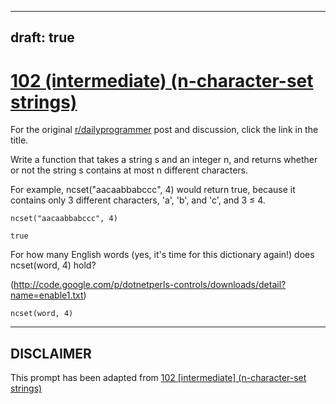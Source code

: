 ---
draft: true
----

# [102 (intermediate) (n-character-set strings)](https://www.reddit.com/r/dailyprogrammer/comments/10pf4a/9302012_challenge_102_intermediate_ncharacterset/)

For the original [r/dailyprogrammer](https://www.reddit.com/r/dailyprogrammer/) post and discussion, click the link in the title.

Write a function that takes a string s and an integer n, and returns whether or not the string s contains at most n different characters.

For example, ncset("aacaabbabccc", 4) would return true, because it contains only 3 different characters, 'a', 'b', and 'c', and 3 ≤ 4.


```
ncset("aacaabbabccc", 4)
```

```
true
```
For how many English words (yes, it's time for this dictionary again!) does ncset(word, 4) hold?

(http://code.google.com/p/dotnetperls-controls/downloads/detail?name=enable1.txt)

```
ncset(word, 4)
```

----
## **DISCLAIMER**
This prompt has been adapted from [102 [intermediate] (n-character-set strings)](https://www.reddit.com/r/dailyprogrammer/comments/10pf4a/9302012_challenge_102_intermediate_ncharacterset/
)
